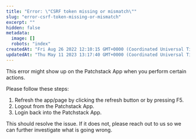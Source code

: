 ```yaml
---
title: "Error: \"CSRF token missing or mismatch\""
slug: "error-csrf-token-missing-or-mismatch"
excerpt: ""
hidden: false
metadata: 
  image: []
  robots: "index"
createdAt: "Fri Aug 26 2022 12:10:15 GMT+0000 (Coordinated Universal Time)"
updatedAt: "Thu May 11 2023 13:17:40 GMT+0000 (Coordinated Universal Time)"
---
```

This error might show up on the Patchstack App when you perform certain actions.

Please follow these steps:

<ol><li>Refresh the app/page by clicking the refresh button or by pressing F5.</li>
<li>Logout from the Patchstack App.</li>
<li>Login back into the Patchstack App.</li></ol>

This should resolve the issue. If it does not, please reach out to us so we can further investigate what is going wrong.
